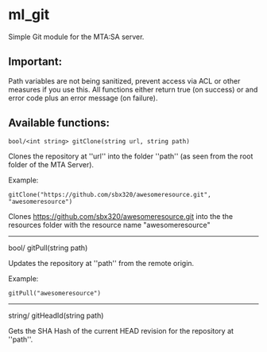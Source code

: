 # ml_git
Simple Git module for the MTA:SA server. 

## Important:
Path variables are not being sanitized, prevent access via ACL or other measures if you use this.
All functions either return true (on success) or and error code plus an error message (on failure).

## Available functions: 

    bool/<int string> gitClone(string url, string path)

Clones the repository at ''url'' into the folder ''path'' (as seen from the root folder of the MTA Server). 

Example:

    gitClone("https://github.com/sbx320/awesomeresource.git", "awesomeresource")

Clones https://github.com/sbx320/awesomeresource.git into the the resources folder with the resource name "awesomeresource"

-----

bool/<int string> gitPull(string path)

Updates the repository at ''path'' from the remote origin.

Example:

    gitPull("awesomeresource")

-----

string/<int string> gitHeadId(string path)

Gets the SHA Hash of the current HEAD revision for the repository at ''path''.
